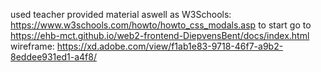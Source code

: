 used teacher provided material
aswell as W3Schools: https://www.w3schools.com/howto/howto_css_modals.asp
to start go to https://ehb-mct.github.io/web2-frontend-DiepvensBent/docs/index.html
wireframe: https://xd.adobe.com/view/f1ab1e83-9718-46f7-a9b2-8eddee931ed1-a4f8/